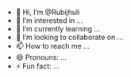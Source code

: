 - 👋 Hi, I’m @Rubijhuli
- 👀 I’m interested in ...
- 🌱 I’m currently learning ...
- 💞️ I’m looking to collaborate on ...
- 📫 How to reach me ...
- 😄 Pronouns: ...
- ⚡ Fun fact: ...

<!---
Rubijhuli/Rubijhuli is a ✨ special ✨ repository because its `README.md` (this file) appears on your GitHub profile.
You can click the Preview link to take a look at your changes.
--->
